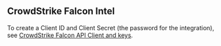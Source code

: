 ## CrowdStrike Falcon Intel
To create a Client ID and Client Secret (the password for the integration), see [CrowdStrike Falcon API Client and keys](https://falcon.crowdstrike.com/support/api-clients-and-keys).

